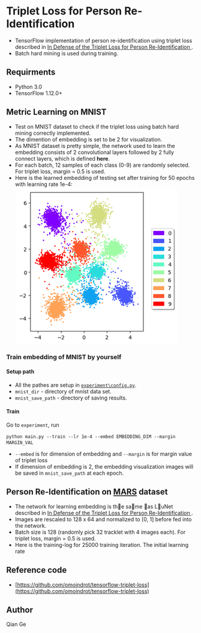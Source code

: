 # Triplet Loss for Person Re-Identification

- TensorFlow implementation of person re-identification using triplet loss described in [
In Defense of the Triplet Loss for Person Re-Identification
](https://arxiv.org/abs/1703.07737).
- Batch hard mining is used during training.

## Requirments
- Python 3.0
- TensorFlow 1.12.0+ 

## Metric Learning on MNIST
- Test on MNIST dataset to check if the triplet loss using batch hard mining correctly implemented.
- The dimention of embedding is set to be 2 for visualization.
- As MNIST dataset is pretty simple, the network used to learn the embedding consists of 2 convolutional layers followed by 2 fully connect layers, which is defined **here**.
- For each batch, 12 samples of each class (0-9) are randomly selected. For triplet loss, margin = 0.5 is used.
- Here is the learned embedding of testing set after training for 50 epochs with learning rate 1e-4: 
![mnist](docs/mnist_embed.png)

### Train embedding of MNIST by yourself
#### Setup path
- All the pathes are setup in [`experiment\config.py`](experiment\config.py).
- `mnist_dir` - directory of mnist data set.
- `mnist_save_path` - directory of saving results.

#### Train
Go to `experiment`, run

 ```
 python main.py --train --lr 1e-4 --embed EMBEDDING_DIM --margin MARGIN_VAL
 ```
 
- `--embed` is for dimension of embedding and `--margin` is for margin value of triplet loss
- If dimension of embedding is 2, the embedding visualization images will be saved in `mnist_save_path` at each epoch.

## Person Re-Identification on [MARS](http://www.liangzheng.com.cn/Project/project_mars.html) dataset
- The network for learning embedding is the same as LuNet described in [
In Defense of the Triplet Loss for Person Re-Identification
](https://arxiv.org/abs/1703.07737).
- Images are rescaled to 128 x 64 and normalized to [0, 1] before fed into the network.
- Batch size is 128 (randomly pick 32 tracklet with 4 images each). For triplet loss, margin = 0.5 is used.
- Here is the training-log for 25000 training iteration. The initial learning rate




## Reference code
- [https://github.com/omoindrot/tensorflow-triplet-loss](https://github.com/omoindrot/tensorflow-triplet-loss)

## Author 
Qian Ge